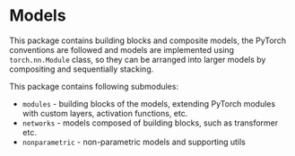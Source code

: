 # Models

This package contains building blocks and composite models, the PyTorch conventions are followed and models are 
implemented using `torch.nn.Module` class, so they can be arranged into larger models by compositing and sequentially
stacking.

This package contains following submodules:
* `modules` - building blocks of the models, extending PyTorch modules with custom layers, activation functions, etc.
* `networks` - models composed of building blocks, such as transformer etc.
* `nonparametric` - non-parametric models and supporting utils
